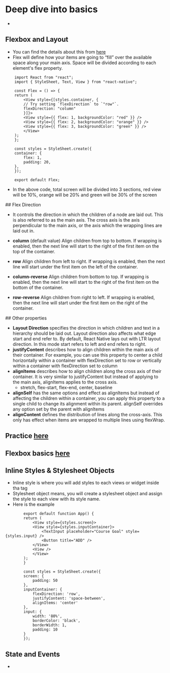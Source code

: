 # Deep dive into basics
- 

## Flexbox and Layout
- You can find the details about this from [here](https://reactnative.dev/docs/flexbox)
- Flex will define how your items are going to “fill” over the available space along your main axis. Space will be divided according to each element's flex property.
```
    import React from "react";
    import { StyleSheet, Text, View } from "react-native";

    const Flex = () => {
    return (
        <View style={[styles.container, {
        // Try setting `flexDirection` to `"row"`.
        flexDirection: "column"
        }]}>
        <View style={{ flex: 1, backgroundColor: "red" }} />
        <View style={{ flex: 2, backgroundColor: "orange" }} />
        <View style={{ flex: 3, backgroundColor: "green" }} />
        </View>
    );
    };

    const styles = StyleSheet.create({
    container: {
        flex: 1,
        padding: 20,
    },
    });

    export default Flex;
```
- In the above code, total screen will be divided into 3 sections, red view will be 10%, orange will be 20% and green will be 30% of the screen

## Flex Direction
- It controls the direction in which the children of a node are laid out. This is also referred to as the main axis. The cross axis is the axis perpendicular to the main axis, or the axis which the wrapping lines are laid out in.
- **column** (default value) Align children from top to bottom. If wrapping is enabled, then the next line will start to the right of the first item on the top of the container.

- **row** Align children from left to right. If wrapping is enabled, then the next line will start under the first item on the left of the container.

- **column-reverse** Align children from bottom to top. If wrapping is enabled, then the next line will start to the right of the first item on the bottom of the container.

- **row-reverse** Align children from right to left. If wrapping is enabled, then the next line will start under the first item on the right of the container.

## Other properties
- **Layout Direction** specifies the direction in which children and text in a hierarchy should be laid out. Layout direction also affects what edge start and end refer to. By default, React Native lays out with LTR layout direction. In this mode start refers to left and end refers to right.
- **justifyContent** describes how to align children within the main axis of their container. For example, you can use this property to center a child horizontally within a container with flexDirection set to row or vertically within a container with flexDirection set to column
- **alignItems** describes how to align children along the cross axis of their container. It is very similar to justifyContent but instead of applying to the main axis, alignItems applies to the cross axis.
    - stretch, flex-start, flex-end, center, baseline
- **alignSelf** has the same options and effect as alignItems but instead of affecting the children within a container, you can apply this property to a single child to change its alignment within its parent. alignSelf overrides any option set by the parent with alignItems    
- **alignContent** defines the distribution of lines along the cross-axis. This only has effect when items are wrapped to multiple lines using flexWrap.

## Practice [here](https://yogalayout.com/playground/) 
## Flexbox basics [here](https://academind.com/tutorials/flexbox-basics-container) 

## Inline Styles & Stylesheet Objects
- Inline style is where you will add styles to each views or widget inside tha tag
- Stylesheet object means, you will create a stylesheet object and assign the style to each view with its style name.
- Here is the example
```
        export default function App() {
        return (
            <View style={styles.screen}>
            <View style={styles.inputContainer}>
                <TextInput placeholder="Course Goal" style={styles.input} />
                <Button title="ADD" />
            </View>
            <View />
            </View>
        );
        }

        const styles = StyleSheet.create({
        screen: {
            padding: 50
        },
        inputContainer: {
            flexDirection: 'row',
            justifyContent: 'space-between',
            alignItems: 'center'
        },
        input: {
            width: '80%',
            borderColor: 'black',
            borderWidth: 1,
            padding: 10
        }
        });
```

## State and Events
- 
